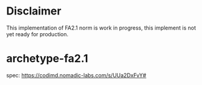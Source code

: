 # Disclaimer

This implementation of FA2.1 norm is work in progress, this implement is not yet ready for production.

# archetype-fa2.1

spec: https://codimd.nomadic-labs.com/s/UUa2DxFvY#
